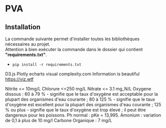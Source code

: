 # PVA

## Installation

La commande suivante permet d'installer toutes les bibliothèques nécessaires au projet.  
Attention à bien exécuter la commande dans le dossier qui contient **"requirements.txt"**.  

-  ```pip install -r requirements.txt```

D3.js
Plotly
echarts
visual complexity.com
Information is beautiful
https://viz.wtf


Nitrite <= 10mg/L
Chlorure <=250 mg/L
Nitrate <= 3.1 mg_N/L
Oxygene dissous : 60 à 79 % - signifie que le taux d'oxygène est acceptable pour la plupart des organismes d'eau courante ; 80 à 125 % - signifie que le taux d'oxygène est excellent pour la plupart des organismes d'eau courante ; 125 % ou plus - signifie que le taux d'oxygène est trop élevé ; il peut être dangereux pour les poissons.
Ph normal : pKe = 13,995.
Amonium : variation de 0,1 à plus de 10 mg/l
Carbone Organique : 7 mg/L